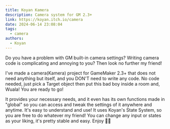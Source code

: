 ```yaml
---
title: Koyan Kamera
description: Camera system for GM 2.3+
link: https://koyan.itch.io/camera
date: 2024-06-14 23:08:04
tags:
  - camera
authors:
  - Koyan
---
```


Do you have a problem with GM built-in camera settings? Writing camera code is complicating and annoying to you? Then look no further my friend!

I've made a camera(Kamera) project for GameMaker 2.3+ that does not need anything but itself, and you DON'T need to write any code. No code needed, just pick a Target object then put this bad boy inside a room and, Wuala! You are ready to go!

It provides your necessary needs, and it even has its own functions made in "global" so you can access and tweak the settings of it anywhere and anytime. It's easy to understand and use! It uses Koyan's State System, so you are free to do whatever my friend! You can change any input or states as your liking, it's pretty stable and easy. Enjoy 🖤🤍